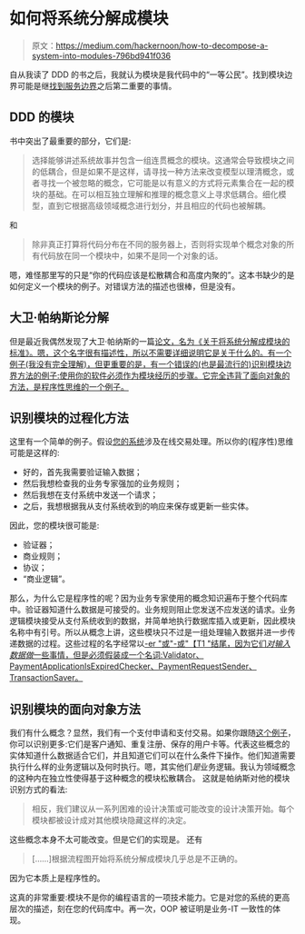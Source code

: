 # 如何将系统分解成模块

> 原文：<https://medium.com/hackernoon/how-to-decompose-a-system-into-modules-796bd941f036>

自从我读了 DDD 的书之后，我就认为模块是我代码中的“一等公民”。找到模块边界可能是继[找到服务边界](/@wrong.about/how-to-define-service-boundaries-251c4fc0f205)之后第二重要的事情。

## DDD 的模块

书中突出了最重要的部分，它们是:

> 选择能够讲述系统故事并包含一组连贯概念的模块。这通常会导致模块之间的低耦合，但是如果不是这样，请寻找一种方法来改变模型以理清概念，或者寻找一个被忽略的概念，它可能是以有意义的方式将元素集合在一起的模块的基础。在可以相互独立理解和推理的概念意义上寻求低耦合。细化模型，直到它根据高级领域概念进行划分，并且相应的代码也被解耦。

和

> 除非真正打算将代码分布在不同的服务器上，否则将实现单个概念对象的所有代码放在同一个模块中，如果不是同一个对象的话。

嗯，难怪那里写的只是“你的代码应该是松散耦合和高度内聚的”。这本书缺少的是如何定义一个模块的例子。对错误方法的描述也很棒，但是没有。

## 大卫·帕纳斯论分解

但是最近我偶然发现了大卫·帕纳斯的一篇[论文，名为《关于将系统分解成模块的标准》。嗯，这个名字很有描述性，所以不需要详细说明它是关于什么的。有一个例子(我没有完全理解)，但更重要的是，有一个错误的(也是最流行的)识别模块边界方法的例子:使用你的软件必须作为模块经历的步骤。它完全违背了面向对象的方法，是程序性思维的一个例子。](http://www.cs.umd.edu/class/spring2003/cmsc838p/Design/criteria.pdf)

## 识别模块的过程化方法

这里有一个简单的例子。假设[您的系统](/@wrong.about/example-of-service-boundaries-identification-e9077c513560)涉及在线交易处理。所以你的(程序性)思维可能是这样的:

*   好的，首先我需要验证输入数据；
*   然后我想检查我的业务专家强加的业务规则；
*   然后我想在支付系统中发送一个请求；
*   之后，我想根据我从支付系统收到的响应来保存或更新一些实体。

因此，您的模块很可能是:

*   验证器；
*   商业规则；
*   协议；
*   “商业逻辑”。

那么，为什么它是程序性的呢？因为业务专家使用的概念知识遍布于整个代码库中。验证器知道什么数据是可接受的。业务规则阻止您发送不应发送的请求。业务逻辑模块接受从支付系统收到的数据，并简单地执行数据库插入或更新，因此模块名称中有引号。所以从概念上讲，这些模块只不过是一组处理输入数据并进一步传递数据的过程。这些过程的名字经常以[-er "或"-或"【T1 "结尾，因为它们*对输入数据做*一些事情，但是必须假装成一个名词:Validator、PaymentApplicationIsExpiredChecker、PaymentRequestSender、TransactionSaver。](http://www.yegor256.com/2015/03/09/objects-end-with-er.html)

## 识别模块的面向对象方法

我们有什么概念？显然，我们有一个支付申请和支付交易。如果你跟随[这个例子](/@wrong.about/example-of-service-boundaries-identification-e9077c513560)，你可以识别更多:它们是客户通知、重复注册、保存的用户卡等。代表这些概念的实体知道什么数据适合它们，并且知道它们可以在什么条件下操作。他们知道需要执行什么样的业务逻辑以及何时执行。嗯，其实他们*是*业务逻辑。我认为领域概念的这种内在独立性使得基于这种概念的模块松散耦合。
这就是帕纳斯对他的模块识别方式的看法:

> 相反，我们建议从一系列困难的设计决策或可能改变的设计决策开始。每个模块都被设计成对其他模块隐藏这样的决定。

这些概念本身不太可能改变。但是它们的实现是。
还有

> [……]根据流程图开始将系统分解成模块几乎总是不正确的。

因为它本质上是程序性的。

这真的非常重要:模块不是你的编程语言的一项技术能力。它是对您的系统的更高层次的描述，刻在您的代码库中。再一次，OOP 被证明是业务-IT 一致性的体现。